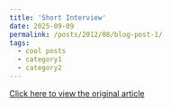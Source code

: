 ```yaml
---
title: 'Short Interview'
date: 2025-09-09
permalink: /posts/2012/08/blog-post-1/
tags:
  - cool posts
  - category1
  - category2
---
```


[Click here to view the original article](https://mp.weixin.qq.com/s/dZ6D9X4YlR2EHzB8TV2U7Q)


